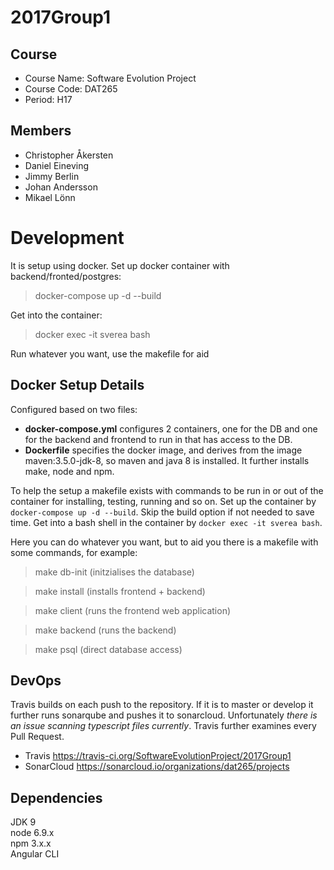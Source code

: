 # 2017Group1
## Course
- Course Name: Software Evolution Project
- Course Code: DAT265
- Period: H17
## Members
- Christopher Åkersten
- Daniel Eineving
- Jimmy Berlin
- Johan Andersson
- Mikael Lönn

# Development
It is setup using docker. Set up docker container with backend/fronted/postgres:
> docker-compose up -d --build

Get into the container:
> docker exec -it sverea bash

Run whatever you want, use the makefile for aid

## Docker Setup Details
Configured based on two files:
- **docker-compose.yml** configures 2 containers, one for the DB and one for the backend and frontend to run in that has access to the DB. 
- **Dockerfile** specifies the docker image, and derives from the image maven:3.5.0-jdk-8, so maven and java 8 is installed. It further installs make, node and npm.

To help the setup a makefile exists with commands to be run in or out of the container for installing, testing, running and so on. Set up the container by `docker-compose up -d --build`. Skip the build option if not needed to save time. Get into a bash shell in the container by `docker exec -it sverea bash`.

Here you can do whatever you want, but to aid you there is a makefile with some commands, for example:
> make db-init   (initzialises the database)

> make install   (installs frontend + backend)

> make client    (runs the frontend web application)

> make backend   (runs the backend)

> make psql      (direct database access)

## DevOps

Travis builds on each push to the repository. If it is to master or develop it further runs sonarqube and pushes it to sonarcloud. Unfortunately _there is an issue scanning typescript files currently_.  Travis further examines every Pull Request.

- Travis https://travis-ci.org/SoftwareEvolutionProject/2017Group1 
- SonarCloud https://sonarcloud.io/organizations/dat265/projects



 ## Dependencies
 JDK 9  
 node 6.9.x  
 npm 3.x.x  
 Angular CLI  
